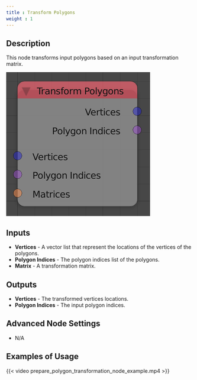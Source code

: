 ```yaml
---
title : Transform Polygons
weight : 1
---
```


## Description

This node transforms input polygons based on an input transformation
matrix.

![image](transform_polygons_node.png)

## Inputs

  - **Vertices** - A vector list that represent the locations of the
    vertices of the polygons.
  - **Polygon Indices** - The polygon indices list of the polygons.
  - **Matrix** - A transformation matrix.

## Outputs

  - **Vertices** - The transformed vertices locations.
  - **Polygon Indices** - The input polygon indices.

## Advanced Node Settings

  - N/A

## Examples of Usage

{{< video prepare_polygon_transformation_node_example.mp4 >}}
